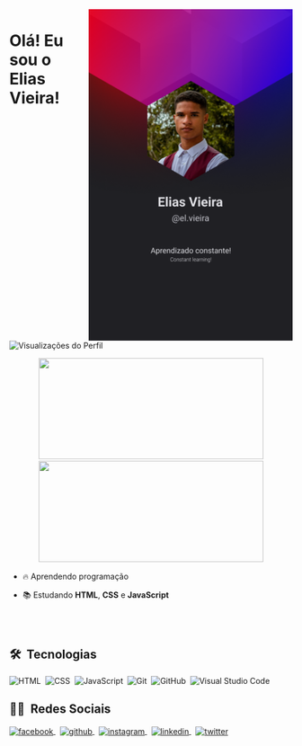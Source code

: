 <img align="right" height="590em" src="./src/GithubCard.png"/>
<h1 align="left">Olá! Eu sou o Elias Vieira!</h1>
<p align="left"> <img src="https://komarev.com/ghpvc/?username=elvieira&color=blue&label=Visualizações+do+Perfil" alt="Visualizações do Perfil" />
<div align="center">
  <img height="180em" width="400em" src="https://github-readme-stats.vercel.app/api?username=elvieira&custom_title=Estatísticas+do+GitHub&show_icons=true&theme=github_dark&include_all_commits=true&count_private=true"/>
  <img height="180em" width="400em" src="https://github-readme-stats.vercel.app/api/top-langs/?username=elvieira&custom_title=Linguagens+mais+usadas&layout=compact&langs_count=8&theme=github_dark"/>
</div>

- 🔥 Aprendendo programação

- 📚 Estudando **HTML**, **CSS** e **JavaScript**

<br><br>

## 🛠 &nbsp;Tecnologias

![HTML](https://img.shields.io/badge/-HTML-05122A?style=flat&logo=HTML5)&nbsp;
![CSS](https://img.shields.io/badge/-CSS-05122A?style=flat&logo=CSS3&logoColor=1572B6)&nbsp;
![JavaScript](https://img.shields.io/badge/-JavaScript-05122A?style=flat&logo=javascript)&nbsp;
![Git](https://img.shields.io/badge/-Git-05122A?style=flat&logo=git)&nbsp;
![GitHub](https://img.shields.io/badge/-GitHub-05122A?style=flat&logo=github)&nbsp;
![Visual Studio Code](https://img.shields.io/badge/-Visual%20Studio%20Code-05122A?style=flat&logo=visual-studio-code&logoColor=007ACC)&nbsp;

## 👨🏻 &nbsp;Redes Sociais

<a href="https://www.facebook.com/el.vieira09/" target="_blank">
 <img align="center" src="https://img.shields.io/badge/-Facebook-05122A?style=flat&logo=facebook" alt="facebook"/>
</a>&nbsp;

<a href="https://github.com/elvieira" target="_blank">
 <img align="center" src="https://img.shields.io/badge/-GitHub-05122A?style=flat&logo=github" alt="github"/>
</a>&nbsp;

<a href="https://www.instagram.com/el.vieira/" target="_blank">
 <img align="center" src="https://img.shields.io/badge/-Instagram-05122A?style=flat&logo=instagram" alt="instagram"/>
</a>&nbsp;

<a href="https://www.linkedin.com/in/elvieira9/" target="_blank">
 <img align="center" src="https://img.shields.io/badge/-Linkedin-05122A?style=flat&logo=linkedin" alt="linkedin"/>
</a>&nbsp;

<a href="https://twitter.com/elvieira9" target="_blank">
 <img align="center" src="https://img.shields.io/badge/-Twitter-05122A?style=flat&logo=twitter" alt="twitter"/>
</a>
